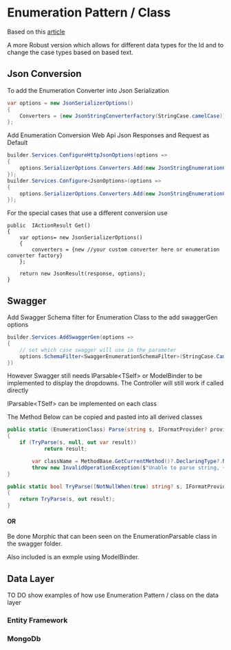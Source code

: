 # Enumeration Pattern / Class

Based on this [article](https://learn.microsoft.com/en-us/dotnet/architecture/microservices/microservice-ddd-cqrs-patterns/enumeration-classes-over-enum-types)

A more Robust version which allows for different data types 
for the Id and to change the case types based on based text.

## Json Conversion 

To add the Enumeration Converter into Json Serialization 

```C#
var options = new JsonSerializerOptions()
{
	Converters = {new JsonStringConverterFactory(StringCase.camelCase)}
};
```

Add Enumeration Conversion Web Api Json Responses and Request as Default
```C#
builder.Services.ConfigureHttpJsonOptions(options =>
{
	options.SerializerOptions.Converters.Add(new JsonStringEnumerationConvertFactory(StringCase.CamelCase));
});
builder.Services.Configure<JsonOptions>(options =>
{
	options.SerializerOptions.Converters.Add(new JsonStringEnumerationConvertFactory(StringCase.CamelCase));
});
```

For the special cases that use a different conversion use

```
public  IActionResult Get()
{
	var options= new JsonSerializerOptions()
	{
		converters = {new //your custom converter here or enumeration converter factory}
	};

	return new JsonResult(response, options);
}
```


## Swagger

Add Swagger Schema filter for Enumeration Class to the add swaggerGen options

```C#
builder.Services.AddSwaggerGen(options => 
{
	// set which case swagger will use in the parameter
	options.SchemaFilter<SwaggerEnumerationSchemaFilter>(StringCase.CamelCase)
})

```

However Swagger still needs IParsable&lt;TSelf&gt; or ModelBinder to be implemented
to display the dropdowns. The Controller will still work if called directly

IParsable&lt;TSelf&gt; can be implemented on each class

The Method Below can be copied and pasted into all derived classes

``` C#
public static (EnumerationClass) Parse(string s, IFormatProvider? provider)
{
	if (TryParse(s, null, out var result))
			return result;

		var className = MethodBase.GetCurrentMethod()?.DeclaringType?.Name ?? "Unknown ClassName";
		throw new InvalidOperationException($"Unable to parse string, {className}");
}

public static bool TryParse([NotNullWhen(true) string? s, IFormatProvider? provider, [MaybeNullWhen(false)] out (EnumerationClass) result)
{
	return TryParse(s, out result);
}

```

#### OR

Be done Morphic that can been seen on the EnumerationParsable class in the swagger
folder.

Also included is an exmple using ModelBinder. 


## Data Layer

TO DO show examples of how use Enumeration Pattern / class on the data layer

### Entity Framework

### MongoDb